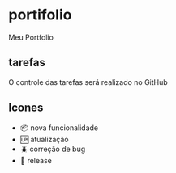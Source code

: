 # portifolio

Meu Portfolio

## tarefas

O controle das tarefas será realizado no GitHub

## Icones

- :package: nova funcionalidade
- :up: atualização
- :beetle: correção de bug
- :checkered_flag: release
